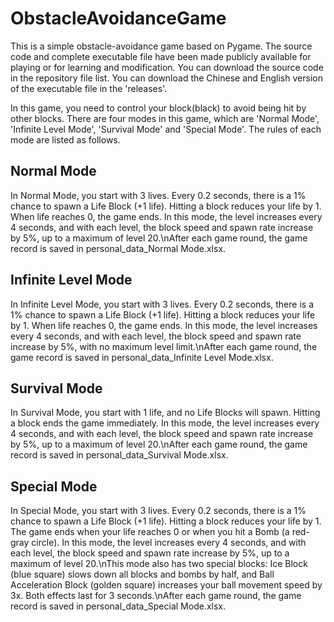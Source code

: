 # ObstacleAvoidanceGame

This is a simple obstacle-avoidance game based on Pygame. The source code and complete executable file have been made publicly available for playing or for learning and modification. You can download the source code in the repository file list. You can download the Chinese and English version of the executable file in the 'releases'.

In this game, you need to control your block(black) to avoid being hit by other blocks. There are four modes in this game, which are 'Normal Mode', 'Infinite Level Mode', 'Survival Mode' and 'Special Mode'. The rules of each mode are listed as follows.

## Normal Mode
In Normal Mode, you start with 3 lives. Every 0.2 seconds, there is a 1% chance to spawn a Life Block (+1 life). Hitting a block reduces your life by 1. When life reaches 0, the game ends. In this mode, the level increases every 4 seconds, and with each level, the block speed and spawn rate increase by 5%, up to a maximum of level 20.\nAfter each game round, the game record is saved in personal_data_Normal Mode.xlsx.

## Infinite Level Mode
In Infinite Level Mode, you start with 3 lives. Every 0.2 seconds, there is a 1% chance to spawn a Life Block (+1 life). Hitting a block reduces your life by 1. When life reaches 0, the game ends. In this mode, the level increases every 4 seconds, and with each level, the block speed and spawn rate increase by 5%, with no maximum level limit.\nAfter each game round, the game record is saved in personal_data_Infinite Level Mode.xlsx.

## Survival Mode
In Survival Mode, you start with 1 life, and no Life Blocks will spawn. Hitting a block ends the game immediately. In this mode, the level increases every 4 seconds, and with each level, the block speed and spawn rate increase by 5%, up to a maximum of level 20.\nAfter each game round, the game record is saved in personal_data_Survival Mode.xlsx.

## Special Mode
In Special Mode, you start with 3 lives. Every 0.2 seconds, there is a 1% chance to spawn a Life Block (+1 life). Hitting a block reduces your life by 1. The game ends when your life reaches 0 or when you hit a Bomb (a red-gray circle). In this mode, the level increases every 4 seconds, and with each level, the block speed and spawn rate increase by 5%, up to a maximum of level 20.\nThis mode also has two special blocks: Ice Block (blue square) slows down all blocks and bombs by half, and Ball Acceleration Block (golden square) increases your ball movement speed by 3x. Both effects last for 3 seconds.\nAfter each game round, the game record is saved in personal_data_Special Mode.xlsx.

